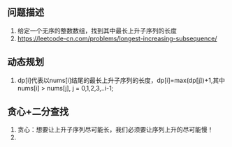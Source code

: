 ## 问题描述
1. 给定一个无序的整数数组，找到其中最长上升子序列的长度
2. https://leetcode-cn.com/problems/longest-increasing-subsequence/
## 动态规划
1. dp[i]代表以nums[i]结尾的最长上升子序列的长度，dp[i]=max(dp[j])+1,其中nums[i] > nums[j], j = 0,1,2,3,..i-1;
## 贪心+二分查找
1. 贪心：想要让上升子序列尽可能长，我们必须要让序列上升的尽可能慢！
2. 
